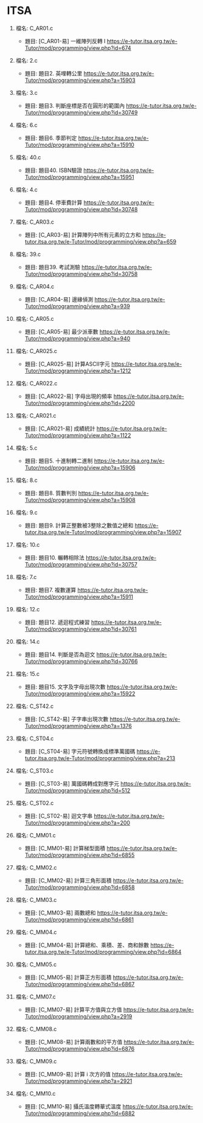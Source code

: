 # ITSA
1. 檔名: C_AR01.c
   - 題目: [C_AR01-易] 一維陣列反轉 I https://e-tutor.itsa.org.tw/e-Tutor/mod/programming/view.php?id=674

2. 檔名: 2.c
   - 題目: 題目2. 英哩轉公里 https://e-tutor.itsa.org.tw/e-Tutor/mod/programming/view.php?a=15903

3. 檔名: 3.c
   - 題目: 題目3. 判斷座標是否在圓形的範圍內 https://e-tutor.itsa.org.tw/e-Tutor/mod/programming/view.php?id=30749

4. 檔名: 6.c
   - 題目: 題目6. 季節判定 https://e-tutor.itsa.org.tw/e-Tutor/mod/programming/view.php?a=15910

5. 檔名: 40.c
   - 題目: 題目40. ISBN驗證 https://e-tutor.itsa.org.tw/e-Tutor/mod/programming/view.php?a=15951

6. 檔名: 4.c
   - 題目: 題目4. 停車費計算 https://e-tutor.itsa.org.tw/e-Tutor/mod/programming/view.php?id=30748 

7. 檔名: C_AR03.c
   - 題目: [C_AR03-易] 計算陣列中所有元素的立方和 https://e-tutor.itsa.org.tw/e-Tutor/mod/programming/view.php?a=659

8. 檔名: 39.c
   - 題目: 題目39. 考試測驗 https://e-tutor.itsa.org.tw/e-Tutor/mod/programming/view.php?id=30758

9. 檔名: C_AR04.c
    - 題目: [C_AR04-易] 邊緣偵測 https://e-tutor.itsa.org.tw/e-Tutor/mod/programming/view.php?a=939

10. 檔名: C_AR05.c
    - 題目: [C_AR05-易] 最少派車數 https://e-tutor.itsa.org.tw/e-Tutor/mod/programming/view.php?a=940

11. 檔名: C_AR025.c
    - 題目: [C_AR025-易] 計算ASCII字元 https://e-tutor.itsa.org.tw/e-Tutor/mod/programming/view.php?a=1212

12. 檔名: C_AR022.c
    - 題目: [C_AR022-易] 字母出現的頻率 https://e-tutor.itsa.org.tw/e-Tutor/mod/programming/view.php?id=2200

13. 檔名: C_AR021.c
    - 題目: [C_AR021-易] 成績統計 https://e-tutor.itsa.org.tw/e-Tutor/mod/programming/view.php?a=1122
    
14. 檔名: 5.c
    - 題目: 題目5. 十進制轉二進制 https://e-tutor.itsa.org.tw/e-Tutor/mod/programming/view.php?a=15906

15. 檔名: 8.c
    - 題目: 題目8. 質數判別 https://e-tutor.itsa.org.tw/e-Tutor/mod/programming/view.php?a=15908

16. 檔名: 9.c
    - 題目: 題目9. 計算正整數被3整除之數值之總和 https://e-tutor.itsa.org.tw/e-Tutor/mod/programming/view.php?a=15907
    
17. 檔名: 10.c
    - 題目: 題目10. 輾轉相除法 https://e-tutor.itsa.org.tw/e-Tutor/mod/programming/view.php?id=30757
    
18. 檔名: 7.c
    - 題目: 題目7. 複數運算 https://e-tutor.itsa.org.tw/e-Tutor/mod/programming/view.php?a=15911

19. 檔名: 12.c
    - 題目: 題目12. 遞迴程式練習 https://e-tutor.itsa.org.tw/e-Tutor/mod/programming/view.php?id=30761
    
20. 檔名: 14.c
    - 題目: 題目14. 判斷是否為迴文 https://e-tutor.itsa.org.tw/e-Tutor/mod/programming/view.php?id=30766
    
21. 檔名: 15.c
    - 題目: 題目15. 文字及字母出現次數 https://e-tutor.itsa.org.tw/e-Tutor/mod/programming/view.php?a=15922
    
22. 檔名: C_ST42.c
    - 題目: [C_ST42-易] 子字串出現次數 https://e-tutor.itsa.org.tw/e-Tutor/mod/programming/view.php?a=1376

23. 檔名: C_ST04.c
    - 題目: [C_ST04-易] 字元符號轉換成標準萬國碼 https://e-tutor.itsa.org.tw/e-Tutor/mod/programming/view.php?a=213
    
24. 檔名: C_ST03.c
    - 題目: [C_ST03-易] 萬國碼轉成對應字元 https://e-tutor.itsa.org.tw/e-Tutor/mod/programming/view.php?id=512
    
25. 檔名: C_ST02.c
    - 題目: [C_ST02-易] 迴文字串 https://e-tutor.itsa.org.tw/e-Tutor/mod/programming/view.php?a=200
    
26. 檔名: C_MM01.c
    - 題目: [C_MM01-易] 計算梯型面積 https://e-tutor.itsa.org.tw/e-Tutor/mod/programming/view.php?id=6855
    
27. 檔名: C_MM02.c
    - 題目: [C_MM02-易] 計算三角形面積 https://e-tutor.itsa.org.tw/e-Tutor/mod/programming/view.php?id=6858
    
28. 檔名: C_MM03.c
    - 題目: [C_MM03-易] 兩數總和 https://e-tutor.itsa.org.tw/e-Tutor/mod/programming/view.php?id=6861
    
29. 檔名: C_MM04.c
    - 題目: [C_MM04-易] 計算總和、乘積、差、商和餘數 https://e-tutor.itsa.org.tw/e-Tutor/mod/programming/view.php?id=6864
    
30. 檔名: C_MM05.c
    - 題目: [C_MM05-易] 計算正方形面積 https://e-tutor.itsa.org.tw/e-Tutor/mod/programming/view.php?id=6867
    
31. 檔名: C_MM07.c
    - 題目: [C_MM07-易] 計算平方值與立方值 https://e-tutor.itsa.org.tw/e-Tutor/mod/programming/view.php?a=2919
    
32. 檔名: C_MM08.c
    - 題目: [C_MM08-易] 計算兩數和的平方值 https://e-tutor.itsa.org.tw/e-Tutor/mod/programming/view.php?id=6876
    
33. 檔名: C_MM09.c
    - 題目: [C_MM09-易] 計算 i 次方的值 https://e-tutor.itsa.org.tw/e-Tutor/mod/programming/view.php?a=2921

34. 檔名: C_MM10.c
    - 題目: [C_MM10-易] 攝氏溫度轉華式溫度 https://e-tutor.itsa.org.tw/e-Tutor/mod/programming/view.php?id=6882

